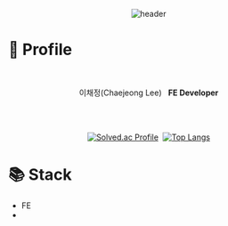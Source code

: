 <div align="center">
  
![header](https://capsule-render.vercel.app/api?type=rounded&height=250&color=gradient&text=CHAEJEONG'S%20GITHUB&reversal=true&textBg=false&desc=FE%20DEVELOPER&descAlign=50&descAlignY=67&descSize=30&animation=twinkling)

</div>

# 👋 Profile

<div align="center">
  <br/>
  
  이채정(Chaejeong Lee)&nbsp;&nbsp;
  <b>FE Developer</b>

  <br/><br/>
  
[![Solved.ac Profile](http://mazassumnida.wtf/api/v2/generate_badge?boj=lcj000107)](https://solved.ac/lcj000107/)&nbsp;
[![Top Langs](https://github-readme-stats.vercel.app/api/top-langs/?username=chaejeong-lee&layout=compact)](https://github.com/chaejeong-lee/github-readme-stats)

</div>


# 📚 Stack

<div align="justify">
  
- FE
- 

</div>
